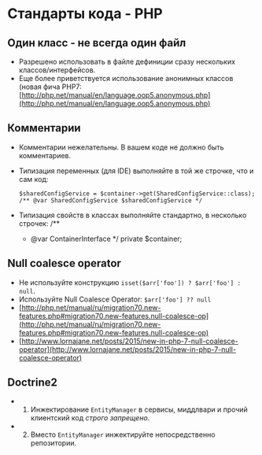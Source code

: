 Стандарты кода - PHP
========================

Один класс - не всегда один файл
--------------------------------

- Разрешено использовать в файле дефиниции сразу нескольких классов/интерфейсов.
- Еще более приветствуется использование анонимных классов (новая фича PHP7: [http://php.net/manual/en/language.oop5.anonymous.php](http://php.net/manual/en/language.oop5.anonymous.php)

Комментарии
-----------

- Комментарии нежелательны. В вашем коде не должно быть комментариев.
- Типизация переменных (для IDE) выполняйте в той же строчке, что и сам код:

    `$sharedConfigService = $container->get(SharedConfigService::class); /** @var SharedConfigService $sharedConfigService */`
- Типизация свойств в классах выполняйте стандартно, в несколько строчек:
    /**
     * @var ContainerInterface
     */
    private $container;
    
Null coalesce operator
----------------------
- Не используйте конструкцию `isset($arr['foo']) ? $arr['foo'] : null`. 
- Используйте Null Coalesce Operator: `$arr['foo'] ?? null`
- [http://php.net/manual/ru/migration70.new-features.php#migration70.new-features.null-coalesce-op](http://php.net/manual/ru/migration70.new-features.php#migration70.new-features.null-coalesce-op)
- [http://www.lornajane.net/posts/2015/new-in-php-7-null-coalesce-operator](http://www.lornajane.net/posts/2015/new-in-php-7-null-coalesce-operator)
    
Doctrine2
---------

- 1. Инжектирование `EntityManager` в сервисы, миддлвари и прочий клиентский код *строго запрещено*.
- 2. Вместо `EntityManager` инжектируйте непосредственно репозитории.